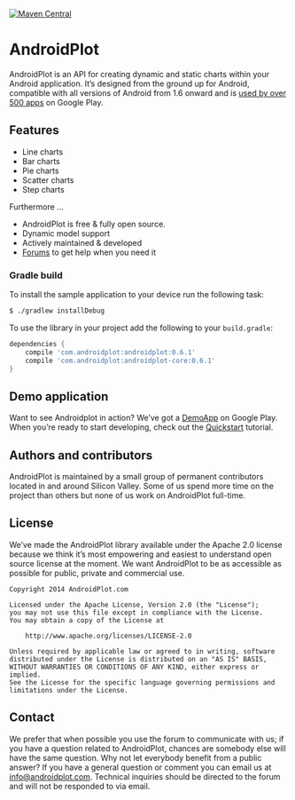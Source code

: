 [![Maven Central](https://maven-badges.herokuapp.com/maven-central/com.androidplot/androidplot/badge.svg)](https://maven-badges.herokuapp.com/maven-central/com.androidplot/androidplot)

# AndroidPlot

AndroidPlot is an API for creating dynamic and static charts within your Android application. It’s designed from the ground up for Android,  compatible with all versions of Android from 1.6 onward and is [used by over 500 apps](http://www.appbrain.com/stats/libraries/details/androidplot/androidplot) on Google Play.


## Features

* Line charts
* Bar charts
* Pie charts
* Scatter charts
* Step charts

Furthermore ...

* AndroidPlot is free & fully open source.
* Dynamic model support
* Actively maintained & developed
* [Forums](https://groups.google.com/d/forum/androidplot) to get help when you need it


### Gradle build

To install the sample application to your device run the following task:

```bash
$ ./gradlew installDebug
```

To use the library in your project add the following to your `build.gradle`:

```groovy
dependencies {
    compile 'com.androidplot:androidplot:0.6.1'
    compile 'com.androidplot:androidplot-core:0.6.1'
}
```

## Demo application

Want to see Androidplot in action? We’ve got a [DemoApp](https://play.google.com/store/apps/details?id=com.androidplot.demos) on Google Play.  When you’re ready to start developing, check out the [Quickstart](http://androidplot.com/docs/quickstart/) tutorial.


## Authors and contributors

AndroidPlot is maintained by a small group of permanent contributors located in and around Silicon Valley. Some of us spend more time on the project than others but none of us work on AndroidPlot full-time.


## License

We’ve made the AndroidPlot library available under the Apache 2.0 license because we think it’s most empowering and easiest to understand open source license at the moment. We want AndroidPlot to be as accessible as possible for public, private and commercial use.

    Copyright 2014 AndroidPlot.com

    Licensed under the Apache License, Version 2.0 (the "License");
    you may not use this file except in compliance with the License.
    You may obtain a copy of the License at

        http://www.apache.org/licenses/LICENSE-2.0

    Unless required by applicable law or agreed to in writing, software
    distributed under the License is distributed on an "AS IS" BASIS,
    WITHOUT WARRANTIES OR CONDITIONS OF ANY KIND, either express or implied.
    See the License for the specific language governing permissions and
    limitations under the License.


## Contact

We prefer that when possible you use the forum to communicate with us; if you have a question related to AndroidPlot, chances are somebody else will have the same question. Why not let everybody benefit from a public answer?  If you have a general question or comment you can email us at info@androidplot.com.  Technical inquiries should be directed to the forum and will not be responded to via email.
